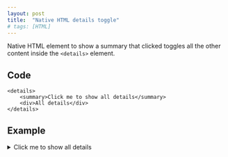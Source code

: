 ```yaml
---
layout: post
title:  "Native HTML details toggle"
# tags: [HTML]
---
```


Native HTML element to show a summary that clicked toggles all the other content inside the `<details>` element.

## Code
```
<details>
    <summary>Click me to show all details</summary>        
    <div>All details</div>
</details>
```

## Example
<details>
    <summary>Click me to show all details</summary>        
    <div>All details</div>
</details>


